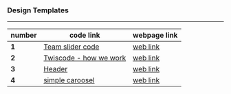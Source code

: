 ### Design Templates
----
| number | code link |webpage link|
| ------ | ------------------------------------------------------------------------------------------------------------------ |---------|
| **1**  | [Team slider code](https://github.com/ddatunashvili/Design_Templates/tree/master/Team-slider "team slider") |[web link](https://ddatunashvili.github.io/Design_Templates/Team-slider/index.html)|
| **2**  | [Twiscode - how we work](https://github.com/ddatunashvili/Design_Templates/tree/master/Twiscode-how-we-work "Twiscode - how we work") |[web link](https://ddatunashvili.github.io/Design_Templates/Twiscode-how-we-work/index.html)|
| **3**  | [Header](https://github.com/ddatunashvili/Design_Templates/tree/master/Header "Header") |[web link](https://ddatunashvili.github.io/Design_Templates/Header/index.html)|
| **4**  | [simple caroosel](https://github.com/ddatunashvili/Design_Templates/tree/master/simple_caroosel "simple caroosel") |[web link](https://ddatunashvili.github.io/Design_Templates/simple_caroosel/index.html)|



